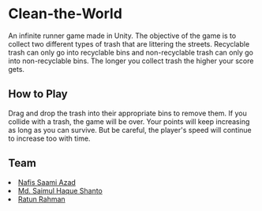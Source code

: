 # Clean-the-World

<p1>An infinite runner game made in Unity. The objective of the game is to collect two different types of trash that are littering the streets. Recyclable trash can only go
into recyclable bins and non-recyclable trash can only go into non-recyclable bins. The longer you collect trash the higher your score gets.</p1>

<h2>How to Play</h2>
<p1>Drag and drop the trash into their appropriate bins to remove them. If you collide with a trash, the game will be over. Your points will keep increasing as long as you can
survive. But be careful, the player's speed will continue to increase too with time.</p1>

<h2>Team</h2>
<li>
	<a href="https://github.com/nafis10670">Nafis Saami Azad</a>
</li>
<li>
	<a href="https://github.com/Saimul-Shanto">Md. Saimul Haque Shanto</a>
</li>
<li>
	<a href="https://github.com/Ratun011">Ratun Rahman</a>
</li>
